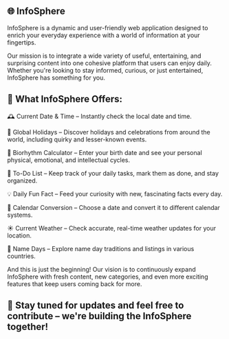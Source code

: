 ## 🌐 InfoSphere
InfoSphere is a dynamic and user-friendly web application designed to enrich your everyday experience with a world of information at your fingertips.

Our mission is to integrate a wide variety of useful, entertaining, and surprising content into one cohesive platform that users can enjoy daily. Whether you're looking to stay informed, curious, or just entertained, InfoSphere has something for you.

## 🧩 What InfoSphere Offers:

🕰️ Current Date & Time – Instantly check the local date and time.

🎉 Global Holidays – Discover holidays and celebrations from around the world, including quirky and lesser-known events.

💓 Biorhythm Calculator – Enter your birth date and see your personal physical, emotional, and intellectual cycles.

📝 To-Do List – Keep track of your daily tasks, mark them as done, and stay organized.

💡 Daily Fun Fact – Feed your curiosity with new, fascinating facts every day.

📅 Calendar Conversion – Choose a date and convert it to different calendar systems.

☀️ Current Weather – Check accurate, real-time weather updates for your location.

📖 Name Days – Explore name day traditions and listings in various countries.

And this is just the beginning! Our vision is to continuously expand InfoSphere with fresh content, new categories, and even more exciting features that keep users coming back for more.

## 🚀 Stay tuned for updates and feel free to contribute – we're building the InfoSphere together!
